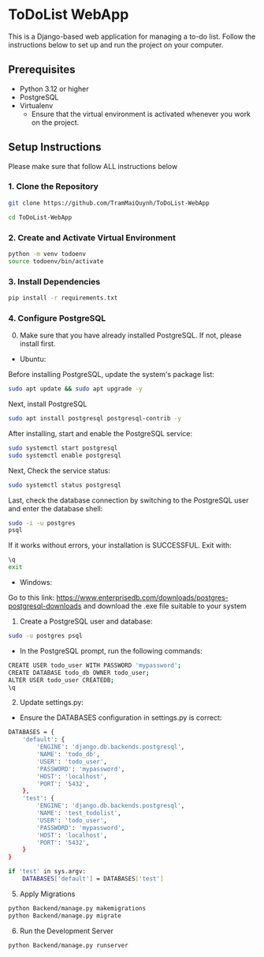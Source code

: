 # ToDoList WebApp

This is a Django-based web application for managing a to-do list. Follow the instructions below to set up and run the project on your computer.

## Prerequisites

- Python 3.12 or higher
- PostgreSQL
- Virtualenv </br>
  - Ensure that the virtual environment is activated whenever you work on the project.

## Setup Instructions

Please make sure that follow ALL instructions below

### 1. Clone the Repository

```sh
git clone https://github.com/TramMaiQuynh/ToDoList-WebApp

cd ToDoList-WebApp
```


### 2. Create and Activate Virtual Environment

```sh
python -m venv todoenv
source todoenv/bin/activate
```

### 3. Install Dependencies

```sh
pip install -r requirements.txt
```

### 4. Configure PostgreSQL

0. Make sure that you have already installed PostgreSQL. If not, please install first.

- Ubuntu:

Before installing PostgreSQL, update the system's package list:

```sh
sudo apt update && sudo apt upgrade -y
```

Next, install PostgreSQL

```sh
sudo apt install postgresql postgresql-contrib -y
```
After installing, start and enable the PostgreSQL service:

```sh
sudo systemctl start postgresql
sudo systemctl enable postgresql
```
Next, Check the service status:

```sh
sudo systemctl status postgresql
```
Last, check the database connection by switching to the PostgreSQL user and enter the database shell:

```sh
sudo -i -u postgres
psql
```
If it works without errors, your installation is SUCCESSFUL. Exit with:

```sh
\q
exit
```

- Windows:

Go to this link: https://www.enterprisedb.com/downloads/postgres-postgresql-downloads and download the .exe file suitable to your system


1. Create a PostgreSQL user and database:

```sh
sudo -u postgres psql
```
- In the PostgreSQL prompt, run the following commands:

```sh
CREATE USER todo_user WITH PASSWORD 'mypassword';
CREATE DATABASE todo_db OWNER todo_user;
ALTER USER todo_user CREATEDB;
\q 
```
2. Update settings.py:

- Ensure the DATABASES configuration in settings.py is correct:

```sh
DATABASES = {
    'default': {
        'ENGINE': 'django.db.backends.postgresql',
        'NAME': 'todo_db',
        'USER': 'todo_user',
        'PASSWORD': 'mypassword',
        'HOST': 'localhost',
        'PORT': '5432',
    },
    'test': {
        'ENGINE': 'django.db.backends.postgresql',
        'NAME': 'test_todolist',
        'USER': 'todo_user',
        'PASSWORD': 'mypassword',
        'HOST': 'localhost',
        'PORT': '5432',
    }
}

if 'test' in sys.argv:
    DATABASES['default'] = DATABASES['test']

```

5. Apply Migrations

```sh
python Backend/manage.py makemigrations
python Backend/manage.py migrate
```

6. Run the Development Server

```sh
python Backend/manage.py runserver
```


